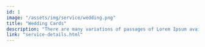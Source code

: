 ```yaml
---
id: 1
image: "/assets/img/service/wedding.png"
title: "Wedding Cards"
description: "There are many variations of passages of Lorem Ipsum available, but the majority have suffered. There are many variations"
link: "service-details.html"
---
```

